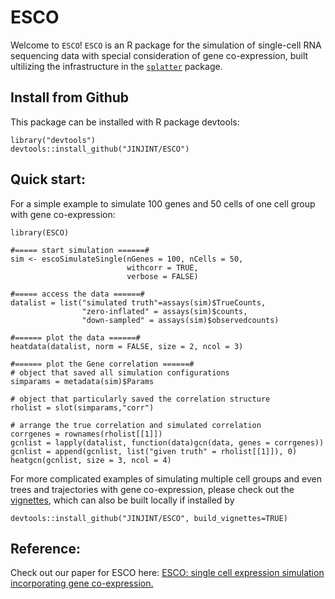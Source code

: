 # ESCO

Welcome to ``ESCO``! ``ESCO`` is an R package for the simulation of
single-cell RNA sequencing data with special consideration of gene co-expression, built ultilizing the infrastructure in the [`splatter`](https://github.com/Oshlack/splatter) package. 

## Install from Github
This package can be installed with R package devtools:
```{r}
library("devtools")
devtools::install_github("JINJINT/ESCO")
```

## Quick start:

For a simple example to simulate 100 genes and 50 cells of one cell group with gene co-expression:
```{r}
library(ESCO)

#===== start simulation ======#
sim <- escoSimulateSingle(nGenes = 100, nCells = 50, 
                          withcorr = TRUE,
                          verbose = FALSE)

#===== access the data ======#
datalist = list("simulated truth"=assays(sim)$TrueCounts,
                "zero-inflated" = assays(sim)$counts, 
                "down-sampled" = assays(sim)$observedcounts)

#====== plot the data ======#
heatdata(datalist, norm = FALSE, size = 2, ncol = 3)

#====== plot the Gene correlation ======#
# object that saved all simulation configurations
simparams = metadata(sim)$Params 

# object that particularly saved the correlation structure
rholist = slot(simparams,"corr") 

# arrange the true correlation and simulated correlation
corrgenes = rownames(rholist[[1]])
gcnlist = lapply(datalist, function(data)gcn(data, genes = corrgenes))
gcnlist = append(gcnlist, list("given truth" = rholist[[1]]), 0)
heatgcn(gcnlist, size = 3, ncol = 4)
```

For more complicated examples of simulating multiple cell groups and even trees and trajectories with gene co-expression, please check out the [vignettes](https://www.dropbox.com/s/ly1x20c7bommsvi/esco.html?dl=0), which can also be built locally if installed by 
```{r}
devtools::install_github("JINJINT/ESCO", build_vignettes=TRUE)
```

## Reference:
Check out our paper for ESCO here:
[ESCO: single cell expression simulation incorporating gene co-expression.](https://www.biorxiv.org/content/10.1101/2020.10.20.347211v1)
